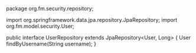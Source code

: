 package org.fm.security.repository;

import org.springframework.data.jpa.repository.JpaRepository;
import org.fm.model.security.User;

public interface UserRepository extends JpaRepository<User, Long> {
    User findByUsername(String username);
}
